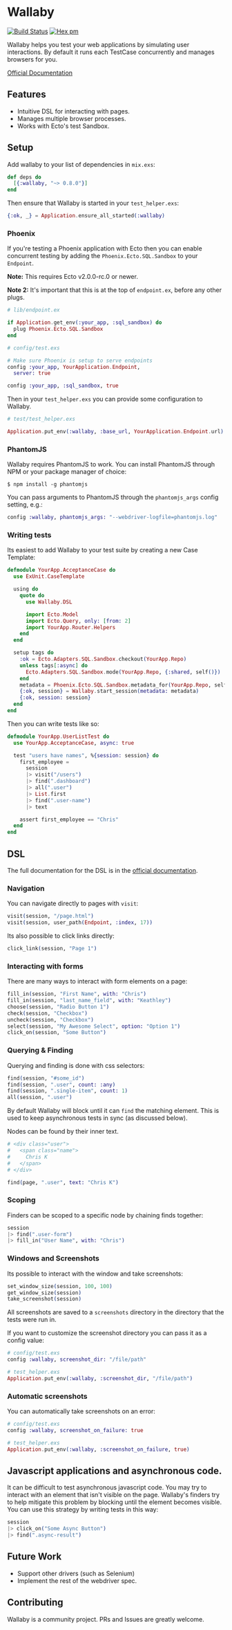 # Wallaby

[![Build Status](https://travis-ci.org/keathley/wallaby.svg?branch=master)](https://travis-ci.org/keathley/wallaby)
[![Hex pm](https://img.shields.io/hexpm/v/wallaby.svg?style=flat)](https://hex.pm/packages/wallaby)

Wallaby helps you test your web applications by simulating user interactions. By default it runs each TestCase concurrently and manages browsers for you.

[Official Documentation](https://hexdocs.pm/wallaby)

## Features

* Intuitive DSL for interacting with pages.
* Manages multiple browser processes.
* Works with Ecto's test Sandbox.

## Setup

Add wallaby to your list of dependencies in `mix.exs`:

```elixir
def deps do
  [{:wallaby, "~> 0.8.0"}]
end
```

Then ensure that Wallaby is started in your `test_helper.exs`:

```elixir
{:ok, _} = Application.ensure_all_started(:wallaby)
```

### Phoenix

If you're testing a Phoenix application with Ecto then you can enable concurrent testing by adding the `Phoenix.Ecto.SQL.Sandbox` to your `Endpoint`.

**Note:** This requires Ecto v2.0.0-rc.0 or newer.

**Note 2:** It's important that this is at the top of `endpoint.ex`, before any other plugs.

```elixir
# lib/endpoint.ex

if Application.get_env(:your_app, :sql_sandbox) do
  plug Phoenix.Ecto.SQL.Sandbox
end
```

```elixir
# config/test.exs

# Make sure Phoenix is setup to serve endpoints
config :your_app, YourApplication.Endpoint,
  server: true

config :your_app, :sql_sandbox, true
```

Then in your `test_helper.exs` you can provide some configuration to Wallaby.

```elixir
# test/test_helper.exs

Application.put_env(:wallaby, :base_url, YourApplication.Endpoint.url)
```

### PhantomJS

Wallaby requires PhantomJS to work. You can install PhantomJS through NPM or your package manager of choice:

```
$ npm install -g phantomjs
```

You can pass arguments to PhantomJS through the `phantomjs_args` config setting, e.g.:

```elixir
config :wallaby, phantomjs_args: "--webdriver-logfile=phantomjs.log"
```

### Writing tests

Its easiest to add Wallaby to your test suite by creating a new Case Template:

```elixir
defmodule YourApp.AcceptanceCase do
  use ExUnit.CaseTemplate

  using do
    quote do
      use Wallaby.DSL

      import Ecto.Model
      import Ecto.Query, only: [from: 2]
      import YourApp.Router.Helpers
    end
  end

  setup tags do
    :ok = Ecto.Adapters.SQL.Sandbox.checkout(YourApp.Repo)
    unless tags[:async] do
      Ecto.Adapters.SQL.Sandbox.mode(YourApp.Repo, {:shared, self()})
    end
    metadata = Phoenix.Ecto.SQL.Sandbox.metadata_for(YourApp.Repo, self())
    {:ok, session} = Wallaby.start_session(metadata: metadata)
    {:ok, session: session}
  end
end
```

Then you can write tests like so:

```elixir
defmodule YourApp.UserListTest do
  use YourApp.AcceptanceCase, async: true

  test "users have names", %{session: session} do
    first_employee =
      session
      |> visit("/users")
      |> find(".dashboard")
      |> all(".user")
      |> List.first
      |> find(".user-name")
      |> text

    assert first_employee == "Chris"
  end
end
```

## DSL

The full documentation for the DSL is in the [official documentation](https://hexdocs.pm/wallaby).

### Navigation

You can navigate directly to pages with `visit`:

```elixir
visit(session, "/page.html")
visit(session, user_path(Endpoint, :index, 17))
```

Its also possible to click links directly:

```elixir
click_link(session, "Page 1")
```

### Interacting with forms

There are many ways to interact with form elements on a page:

```elixir
fill_in(session, "First Name", with: "Chris")
fill_in(session, "last_name_field", with: "Keathley")
choose(session, "Radio Button 1")
check(session, "Checkbox")
uncheck(session, "Checkbox")
select(session, "My Awesome Select", option: "Option 1")
click_on(session, "Some Button")
```

### Querying & Finding

Querying and finding is done with css selectors:

```elixir
find(session, "#some_id")
find(session, ".user", count: :any)
find(session, ".single-item", count: 1)
all(session, ".user")
```

By default Wallaby will block until it can `find` the matching element. This is used to keep asynchronous tests in sync (as discussed below).

Nodes can be found by their inner text.

```elixir
# <div class="user">
#   <span class="name">
#     Chris K
#   </span>
# </div>

find(page, ".user", text: "Chris K")
```

### Scoping

Finders can be scoped to a specific node by chaining finds together:

```elixir
session
|> find(".user-form")
|> fill_in("User Name", with: "Chris")
```

### Windows and Screenshots

Its possible to interact with the window and take screenshots:

```elixir
set_window_size(session, 100, 100)
get_window_size(session)
take_screenshot(session)
```

All screenshots are saved to a `screenshots` directory in the directory that the tests were run in.

If you want to customize the screenshot directory you can pass it as a config value:

```elixir
# config/test.exs
config :wallaby, screenshot_dir: "/file/path"

# test_helper.exs
Application.put_env(:wallaby, :screenshot_dir, "/file/path")
```

### Automatic screenshots

You can automatically take screenshots on an error:

```elixir
# config/test.exs
config :wallaby, screenshot_on_failure: true

# test_helper.exs
Application.put_env(:wallaby, :screenshot_on_failure, true)
```

## Javascript applications and asynchronous code.

It can be difficult to test asynchronous javascript code. You may try to interact with an element that isn't visible on the page. Wallaby's finders try to help mitigate this problem by blocking until the element becomes visible. You can use this strategy by writing tests in this way:

```elixir
session
|> click_on("Some Async Button")
|> find(".async-result")
```

## Future Work

* Support other drivers (such as Selenium)
* Implement the rest of the webdriver spec.

## Contributing

Wallaby is a community project. PRs and Issues are greatly welcome.
